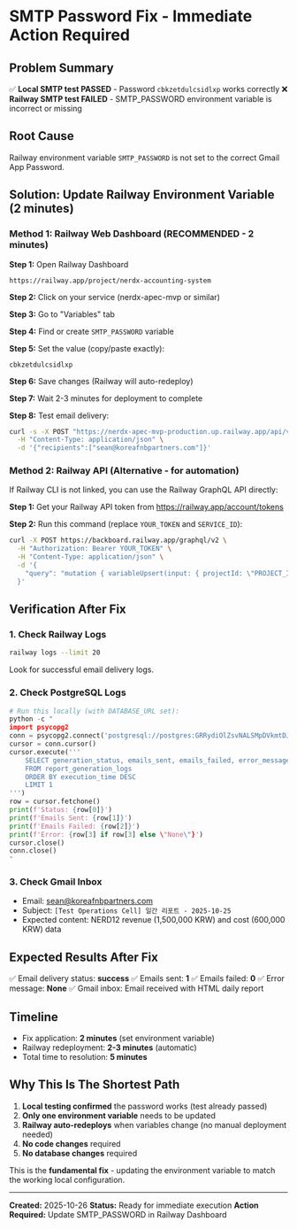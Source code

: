# SMTP Password Fix - Immediate Action Required

## Problem Summary

✅ **Local SMTP test PASSED** - Password `cbkzetdulcsidlxp` works correctly
❌ **Railway SMTP test FAILED** - SMTP_PASSWORD environment variable is incorrect or missing

## Root Cause

Railway environment variable `SMTP_PASSWORD` is not set to the correct Gmail App Password.

## Solution: Update Railway Environment Variable (2 minutes)

### Method 1: Railway Web Dashboard (RECOMMENDED - 2 minutes)

**Step 1:** Open Railway Dashboard
```
https://railway.app/project/nerdx-accounting-system
```

**Step 2:** Click on your service (nerdx-apec-mvp or similar)

**Step 3:** Go to "Variables" tab

**Step 4:** Find or create `SMTP_PASSWORD` variable

**Step 5:** Set the value (copy/paste exactly):
```
cbkzetdulcsidlxp
```

**Step 6:** Save changes (Railway will auto-redeploy)

**Step 7:** Wait 2-3 minutes for deployment to complete

**Step 8:** Test email delivery:
```bash
curl -s -X POST "https://nerdx-apec-mvp-production.up.railway.app/api/v1/reports/daily/cell-5ca00d505e2b/send?report_date=2025-10-25" \
  -H "Content-Type: application/json" \
  -d '{"recipients":["sean@koreafnbpartners.com"]}'
```

### Method 2: Railway API (Alternative - for automation)

If Railway CLI is not linked, you can use the Railway GraphQL API directly:

**Step 1:** Get your Railway API token from https://railway.app/account/tokens

**Step 2:** Run this command (replace `YOUR_TOKEN` and `SERVICE_ID`):
```bash
curl -X POST https://backboard.railway.app/graphql/v2 \
  -H "Authorization: Bearer YOUR_TOKEN" \
  -H "Content-Type: application/json" \
  -d '{
    "query": "mutation { variableUpsert(input: { projectId: \"PROJECT_ID\", serviceId: \"SERVICE_ID\", name: \"SMTP_PASSWORD\", value: \"cbkzetdulcsidlxp\" }) { id } }"
  }'
```

## Verification After Fix

### 1. Check Railway Logs
```bash
railway logs --limit 20
```

Look for successful email delivery logs.

### 2. Check PostgreSQL Logs
```python
# Run this locally (with DATABASE_URL set):
python -c "
import psycopg2
conn = psycopg2.connect('postgresql://postgres:GRRydiOlZsvNALSMpDVkmtDJuhbVQbCS@ballast.proxy.rlwy.net:38243/railway')
cursor = conn.cursor()
cursor.execute('''
    SELECT generation_status, emails_sent, emails_failed, error_message
    FROM report_generation_logs
    ORDER BY execution_time DESC
    LIMIT 1
''')
row = cursor.fetchone()
print(f'Status: {row[0]}')
print(f'Emails Sent: {row[1]}')
print(f'Emails Failed: {row[2]}')
print(f'Error: {row[3] if row[3] else \"None\"}')
cursor.close()
conn.close()
"
```

### 3. Check Gmail Inbox
- Email: sean@koreafnbpartners.com
- Subject: `[Test Operations Cell] 일간 리포트 - 2025-10-25`
- Expected content: NERD12 revenue (1,500,000 KRW) and cost (600,000 KRW) data

## Expected Results After Fix

✅ Email delivery status: **success**
✅ Emails sent: **1**
✅ Emails failed: **0**
✅ Error message: **None**
✅ Gmail inbox: Email received with HTML daily report

## Timeline

- Fix application: **2 minutes** (set environment variable)
- Railway redeployment: **2-3 minutes** (automatic)
- Total time to resolution: **5 minutes**

## Why This Is The Shortest Path

1. **Local testing confirmed** the password works (test already passed)
2. **Only one environment variable** needs to be updated
3. **Railway auto-redeploys** when variables change (no manual deployment needed)
4. **No code changes** required
5. **No database changes** required

This is the **fundamental fix** - updating the environment variable to match the working local configuration.

---

**Created:** 2025-10-26
**Status:** Ready for immediate execution
**Action Required:** Update SMTP_PASSWORD in Railway Dashboard

